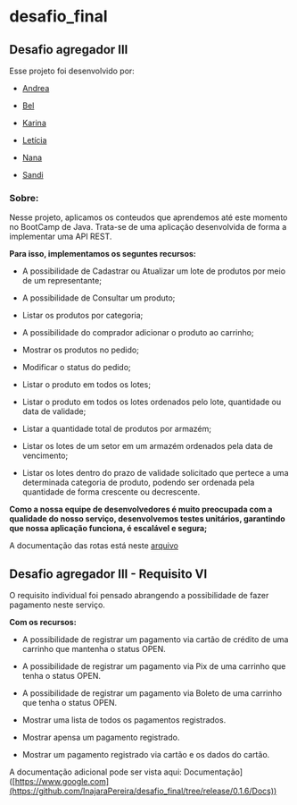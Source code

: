 # desafio_final

## Desafio agregador III

Esse projeto foi desenvolvido por:

- [Andrea](https://github.com/andherreraML)

- [Bel](https://github.com/BelAlbuquerque)

- [Karina](https://github.com/KarinaLimaMeli)

- [Letícia](https://github.com/lecastroMELI)

- [Nana](https://github.com/InajaraPereira)

- [Sandi](https://github.com/sandiouriquemeli)

### Sobre:

Nesse projeto, aplicamos os conteudos que aprendemos até este momento no BootCamp de Java.
Trata-se de uma aplicação desenvolvida de forma a implementar uma API REST.

**Para isso, implementamos os seguntes recursos:**

- A possibilidade de Cadastrar ou Atualizar um lote de produtos por meio de um representante;

- A possibilidade de Consultar um produto;

- Listar os produtos por categoria;

- A possibilidade do comprador adicionar o produto ao carrinho;

- Mostrar os produtos no pedido;
  
- Modificar o status do pedido;

- Listar o produto em todos os lotes;

- Listar o produto em todos os lotes ordenados pelo lote, quantidade ou data de validade;

- Listar a quantidade total de produtos por armazém;

- Listar os lotes de um setor em um armazém ordenados pela data de vencimento;

- Listar os lotes dentro do prazo de validade solicitado que pertece a uma determinada categoria de produto, podendo 
  ser ordenada pela quantidade de forma crescente ou decrescente.


**Como a nossa equipe de desenvolvedores é muito preocupada com a qualidade do nosso serviço,
desenvolvemos testes unitários, garantindo que nossa aplicação funciona, é escalável e segura;**

A documentação das rotas está neste [arquivo](Desafio%203%20-%20Projeto%20Integrador.postman_collection.json)

## Desafio agregador III - Requisito VI

O requisito individual foi pensado abrangendo a possibilidade de fazer pagamento neste serviço.

**Com os recursos:**

- A possibilidade de registrar um pagamento via cartão de crédito de uma carrinho que mantenha o status OPEN.

- A possibilidade de registrar um pagamento via Pix de uma carrinho que tenha o status OPEN.

- A possibilidade de registrar um pagamento via Boleto de uma carrinho que tenha o status OPEN.

- Mostrar uma lista de todos os pagamentos registrados.

- Mostrar apensa um pagamento registrado.

- Mostrar um pagamento registrado via cartão e os dados do cartão.

A documentação adicional pode ser vista aqui: Documentação]([https://www.google.com](https://github.com/InajaraPereira/desafio_final/tree/release/0.1.6/Docs))


